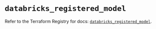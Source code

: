 # `databricks_registered_model`

Refer to the Terraform Registry for docs: [`databricks_registered_model`](https://registry.terraform.io/providers/databricks/databricks/1.72.0/docs/resources/registered_model).

